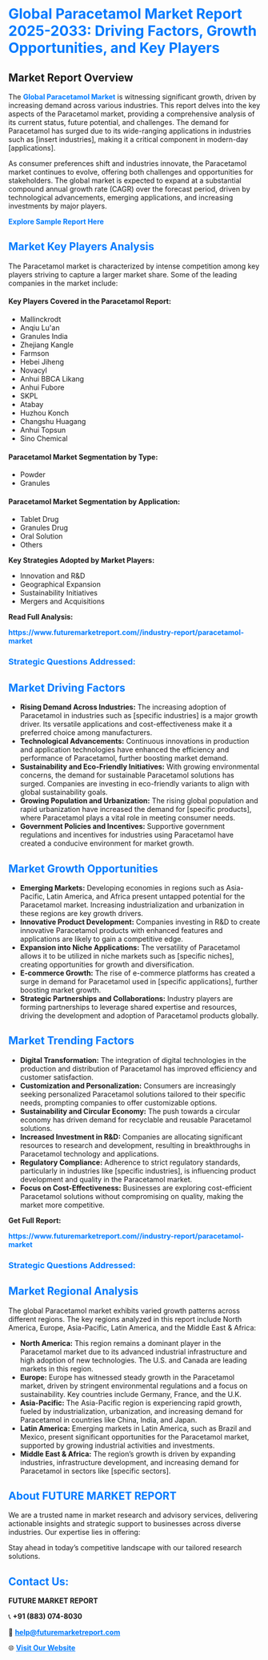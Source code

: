 <h1 style="color: #007BFF;">Global Paracetamol Market Report 2025-2033: Driving Factors, Growth Opportunities, and Key Players</h1>

<section id="overview">
<h2>Market Report Overview</h2>
<p>The <a href="https://www.futuremarketreport.com//industry-report/paracetamol-market" style="color: #007BFF; text-decoration: none;"><strong>Global Paracetamol Market</strong></a> is witnessing significant growth, driven by increasing demand across various industries. This report delves into the key aspects of the Paracetamol market, providing a comprehensive analysis of its current status, future potential, and challenges. The demand for Paracetamol has surged due to its wide-ranging applications in industries such as [insert industries], making it a critical component in modern-day [applications].</p>
<p>As consumer preferences shift and industries innovate, the Paracetamol market continues to evolve, offering both challenges and opportunities for stakeholders. The global market is expected to expand at a substantial compound annual growth rate (CAGR) over the forecast period, driven by technological advancements, emerging applications, and increasing investments by major players.</p>
</section>

<section id="overview">
<p><a href="https://www.futuremarketreport.com//request-sample/reportId=57096" style="color: #007BFF; text-decoration: none;"><strong>Explore Sample Report Here</strong></a></p>
</section>

<section id="key-players">
<h2 style="color: #007BFF;">Market Key Players Analysis</h2>
<p>The Paracetamol market is characterized by intense competition among key players striving to capture a larger market share. Some of the leading companies in the market include:</p>
<h4>Key Players Covered in the Paracetamol Report:</h4>
<ul><li>Mallinckrodt</li><li>Anqiu Lu&#039;an</li><li>Granules India</li><li>Zhejiang Kangle</li><li>Farmson</li><li>Hebei Jiheng</li><li>Novacyl</li><li>Anhui BBCA Likang</li><li>Anhui Fubore</li><li>SKPL</li><li>Atabay</li><li>Huzhou Konch</li><li>Changshu Huagang</li><li>Anhui Topsun</li><li>Sino Chemical</li></ul>
<h4>Paracetamol Market Segmentation by Type:</h4>
<ul><li>Powder</li><li>Granules</li></ul>

<h4>Paracetamol Market Segmentation by Application:</h4>
<ul><li>Tablet Drug</li><li>Granules Drug</li><li>Oral Solution</li><li>Others</li></ul>
<p><strong>Key Strategies Adopted by Market Players:</strong></p>
<ul>
<li>Innovation and R&D</li>
<li>Geographical Expansion</li>
<li>Sustainability Initiatives</li>
<li>Mergers and Acquisitions</li>
</ul>
</section>

<section>
<p><strong>Read Full Analysis: </strong></p><a href="https://www.futuremarketreport.com//industry-report/paracetamol-market" style="color: #007BFF; text-decoration: none;"><strong>https://www.futuremarketreport.com//industry-report/paracetamol-market</strong></a>
<h3 style="color: #007BFF;">Strategic Questions Addressed:</h3>
</section>

<section id="driving-factors">
<h2 style="color: #007BFF;">Market Driving Factors</h2>
<ul>
<li><strong>Rising Demand Across Industries:</strong> The increasing adoption of Paracetamol in industries such as [specific industries] is a major growth driver. Its versatile applications and cost-effectiveness make it a preferred choice among manufacturers.</li>
<li><strong>Technological Advancements:</strong> Continuous innovations in production and application technologies have enhanced the efficiency and performance of Paracetamol, further boosting market demand.</li>
<li><strong>Sustainability and Eco-Friendly Initiatives:</strong> With growing environmental concerns, the demand for sustainable Paracetamol solutions has surged. Companies are investing in eco-friendly variants to align with global sustainability goals.</li>
<li><strong>Growing Population and Urbanization:</strong> The rising global population and rapid urbanization have increased the demand for [specific products], where Paracetamol plays a vital role in meeting consumer needs.</li>
<li><strong>Government Policies and Incentives:</strong> Supportive government regulations and incentives for industries using Paracetamol have created a conducive environment for market growth.</li>
</ul>
</section>

<section id="growth-opportunities">
<h2 style="color: #007BFF;">Market Growth Opportunities</h2>
<ul>
<li><strong>Emerging Markets:</strong> Developing economies in regions such as Asia-Pacific, Latin America, and Africa present untapped potential for the Paracetamol market. Increasing industrialization and urbanization in these regions are key growth drivers.</li>
<li><strong>Innovative Product Development:</strong> Companies investing in R&D to create innovative Paracetamol products with enhanced features and applications are likely to gain a competitive edge.</li>
<li><strong>Expansion into Niche Applications:</strong> The versatility of Paracetamol allows it to be utilized in niche markets such as [specific niches], creating opportunities for growth and diversification.</li>
<li><strong>E-commerce Growth:</strong> The rise of e-commerce platforms has created a surge in demand for Paracetamol used in [specific applications], further boosting market growth.</li>
<li><strong>Strategic Partnerships and Collaborations:</strong> Industry players are forming partnerships to leverage shared expertise and resources, driving the development and adoption of Paracetamol products globally.</li>
</ul>
</section>

<section id="trending-factors">
<h2 style="color: #007BFF;">Market Trending Factors</h2>
<ul>
<li><strong>Digital Transformation:</strong> The integration of digital technologies in the production and distribution of Paracetamol has improved efficiency and customer satisfaction.</li>
<li><strong>Customization and Personalization:</strong> Consumers are increasingly seeking personalized Paracetamol solutions tailored to their specific needs, prompting companies to offer customizable options.</li>
<li><strong>Sustainability and Circular Economy:</strong> The push towards a circular economy has driven demand for recyclable and reusable Paracetamol solutions.</li>
<li><strong>Increased Investment in R&D:</strong> Companies are allocating significant resources to research and development, resulting in breakthroughs in Paracetamol technology and applications.</li>
<li><strong>Regulatory Compliance:</strong> Adherence to strict regulatory standards, particularly in industries like [specific industries], is influencing product development and quality in the Paracetamol market.</li>
<li><strong>Focus on Cost-Effectiveness:</strong> Businesses are exploring cost-efficient Paracetamol solutions without compromising on quality, making the market more competitive.</li>
</ul>
</section>

<section>
<p><strong>Get Full Report: </strong></p><a href="https://www.futuremarketreport.com//industry-report/paracetamol-market" style="color: #007BFF; text-decoration: none;"><strong>https://www.futuremarketreport.com//industry-report/paracetamol-market</strong></a>
<h3 style="color: #007BFF;">Strategic Questions Addressed:</h3>
</section>


<section id="regional-analysis">
<h2 style="color: #007BFF;">Market Regional Analysis</h2>
<p>The global Paracetamol market exhibits varied growth patterns across different regions. The key regions analyzed in this report include North America, Europe, Asia-Pacific, Latin America, and the Middle East & Africa:</p>
<ul>
<li><strong>North America:</strong> This region remains a dominant player in the Paracetamol market due to its advanced industrial infrastructure and high adoption of new technologies. The U.S. and Canada are leading markets in this region.</li>
<li><strong>Europe:</strong> Europe has witnessed steady growth in the Paracetamol market, driven by stringent environmental regulations and a focus on sustainability. Key countries include Germany, France, and the U.K.</li>
<li><strong>Asia-Pacific:</strong> The Asia-Pacific region is experiencing rapid growth, fueled by industrialization, urbanization, and increasing demand for Paracetamol in countries like China, India, and Japan.</li>
<li><strong>Latin America:</strong> Emerging markets in Latin America, such as Brazil and Mexico, present significant opportunities for the Paracetamol market, supported by growing industrial activities and investments.</li>
<li><strong>Middle East & Africa:</strong> The region’s growth is driven by expanding industries, infrastructure development, and increasing demand for Paracetamol in sectors like [specific sectors].</li>
</ul>
</section>

<footer>
<h2 style="color: #007BFF;">About FUTURE MARKET REPORT</h2>
<p>We are a trusted name in market research and advisory services, delivering actionable insights and strategic support to businesses across diverse industries. Our expertise lies in offering:</p>

<p>Stay ahead in today’s competitive landscape with our tailored research solutions.</p>

<h2 style="color: #007BFF;">Contact Us:</h2>
<p><strong>FUTURE MARKET REPORT</strong></p>
<p>📞 <strong>+91 (883) 074-8030</strong></p>
<p>📧 <strong><a href="mailto:help@futuremarketreport.com" style="color: #007BFF;">help@futuremarketreport.com</a></strong></p>
<p>🌐 <strong><a href="https://www.futuremarketreport.com/" style="color: #007BFF;">Visit Our Website</a></strong></p>
</footer>